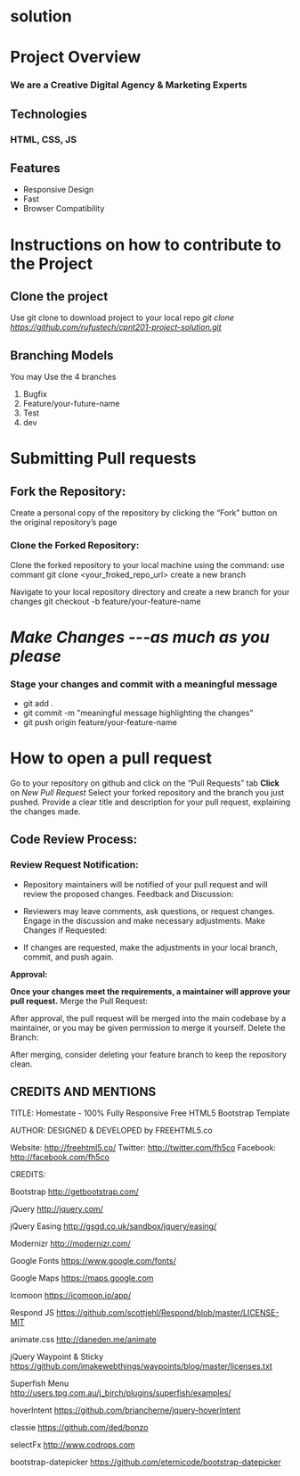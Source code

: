 # solution

# Project Overview

### We are a Creative Digital Agency & Marketing Experts

## Technologies

### HTML, CSS, JS

## Features

- Responsive Design
- Fast
- Browser Compatibility

# Instructions on how to contribute to the Project

## Clone the project

Use git clone to download project to your local repo
_git clone https://github.com/rufustech/cpnt201-project-solution.git_

## Branching Models

You may Use the 4 branches

1. Bugfix
2. Feature/your-future-name
3. Test
4. dev

# Submitting Pull requests

## Fork the Repository:

Create a personal copy of the repository by clicking the “Fork” button on the original repository’s page

### Clone the Forked Repository:

Clone the forked repository to your local machine using the command:
use commant
git clone <your_froked_repo_url>
create a new branch

Navigate to your local repository directory and create a new branch for your changes
git checkout -b feature/your-feature-name

# _Make Changes ---as much as you please_

### Stage your changes and commit with a meaningful message

- git add .
- git commit -m "meaningful message highlighting the changes"
- git push origin feature/your-feature-name

# How to open a pull request

Go to your repository on github and click on the “Pull Requests” tab
**Click** on _New Pull Request_
Select your forked repository and the branch you just pushed.
Provide a clear title and description for your pull request, explaining the changes made.

## Code Review Process:

### Review Request Notification:

- Repository maintainers will be notified of your pull request and will review the proposed changes.
  Feedback and Discussion:

- Reviewers may leave comments, ask questions, or request changes. Engage in the discussion and make necessary adjustments.
  Make Changes if Requested:

- If changes are requested, make the adjustments in your local branch, commit, and push again.

**Approval:**

**Once your changes meet the requirements, a maintainer will approve your pull request.**
Merge the Pull Request:

After approval, the pull request will be merged into the main codebase by a maintainer, or you may be given permission to merge it yourself.
Delete the Branch:

After merging, consider deleting your feature branch to keep the repository clean.

## CREDITS AND MENTIONS

TITLE:
Homestate - 100% Fully Responsive Free HTML5 Bootstrap Template

AUTHOR:
DESIGNED & DEVELOPED by FREEHTML5.co

Website: http://freehtml5.co/
Twitter: http://twitter.com/fh5co
Facebook: http://facebook.com/fh5co

CREDITS:

Bootstrap
http://getbootstrap.com/

jQuery
http://jquery.com/

jQuery Easing
http://gsgd.co.uk/sandbox/jquery/easing/

Modernizr
http://modernizr.com/

Google Fonts
https://www.google.com/fonts/

Google Maps
https://maps.google.com

Icomoon
https://icomoon.io/app/

Respond JS
https://github.com/scottjehl/Respond/blob/master/LICENSE-MIT

animate.css
http://daneden.me/animate

jQuery Waypoint & Sticky
https://github.com/imakewebthings/waypoints/blog/master/licenses.txt

Superfish Menu
http://users.tpg.com.au/j_birch/plugins/superfish/examples/

hoverIntent
https://github.com/briancherne/jquery-hoverIntent

classie
https://github.com/ded/bonzo

selectFx
http://www.codrops.com

bootstrap-datepicker
https://github.com/eternicode/bootstrap-datepicker
